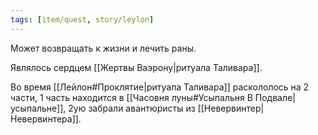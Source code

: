 ```yaml
---
tags: [item/quest, story/leylon]
---
```


Может возвращать к жизни и лечить раны.  

Являлось сердцем [[Жертвы Ваэрону|ритуала Таливара]].

Во время [[Лейлон#Проклятие|ритуала Таливара]] раскололось на 2 части, 1 часть находится в [[Часовня луны#Усыпальня В Подвале|усыпальне]], 2ую забрали авантюристы из [[Невервинтер|Невервинтера]].
